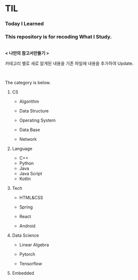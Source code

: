 # TIL

### Today I Learned

### This repository is for recoding What I Study.

<br/>**< 나만의 참고서만들기 >**

카테고리 별로 새로 알게된 내용을 기존 파일에 내용을 추가하여 Update.

<br/>

The category is below.



1. CS

   - Algorithm

   - Data Structure

   - Operating System

   - Data Base

   - Network

     

2. Language

   - C++
   - Python
   - Java
   - Java Script
   - Kotlin

   

3. Tech

   - HTML&CSS

   - Spring

   - React

   - Android

     

4. Data Science

   - Linear Algebra

   - Pytorch

   - Tensorflow
     
     

5. Embedded
